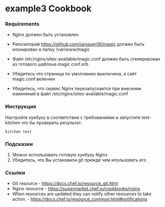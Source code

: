 example3 Cookbook
=================

### Requirements

* Nginx должен быть установлен

* Репозиторий https://github.com/jarosser06/magic должен быть клонирован в папку
  /var/www/magic

* Файл /etc/nginx/sites-available/magic.conf должен быть сгенерирован из готового шаблона 
  magic.conf.erb 

* Убедитесь что страница по умолчанию выключена, а сайт magic.conf включен

* Убедитесь, что сервис Nginx перезапускается при внесении изменений в файл 
  /etc/nginx/sites-available/magic.conf

### Инструкция

Настройте кукбуку в соответствии с требованиями и запустите test-kitchen
 что бы проверить результат:
```shell
kitchen test
```

### Подсказки
1. Можно использовать готовую кукбуку Nginx
2. Убедитесь, что Вы установили git прежде чем ипользовать его

### Ссылки
- Git resource - https://docs.chef.io/resource_git.html
- Nginx resource - https://supermarket.chef.io/cookbooks/nginx
- When resources are updated they can notify other resources to
  take action. - https://docs.chef.io/resource_common.html#notifications
